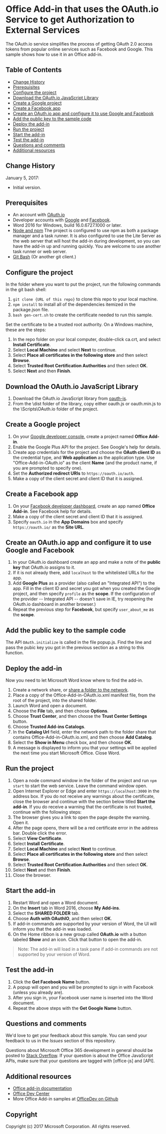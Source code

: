 # Office Add-in that uses the OAuth.io Service to get Authorization to External Services

The OAuth.io service simplifies the process of getting OAuth 2.0 access tokens from popular online services such as Facebook and Google. This sample shows how to use it in an Office add-in. 

## Table of Contents
* [Change History](#change-history)
* [Prerequisites](#prerequisites)
* [Configure the project](#configure-the-project)
* [Download the OAuth.io JavaScript Library](#download-the-oauth.io-javascript-library)
* [Create a Google project](#create-a-google-project)
* [Create a Facebook app](#create-a-facebook-app)
* [Create an OAuth.io app and configure it to use Google and Facebook](#create-an-OAuth.io-app-and-configure-it-to-use-google-and-facebook)
* [Add the public key to the sample code](#add-the-public-key-to-the-sample-code)
* [Deploy the add-in](#deploy-the-add-in)
* [Run the project](#run-the-project)
* [Start the add-in](#start-the-add-in)
* [Test the add-in](#test-the-add-in)
* [Questions and comments](#questions-and-comments)
* [Additional resources](#additional-resources)

## Change History

January 5, 2017:

* Initial version.

## Prerequisites

* An account with [OAuth.io](https://oauth.io/home)
* Developer accounts with [Google](https://developers.google.com/) and [Facebook](https://developers.facebook.com/).
* Word 2016 for Windows, build 16.0.6727.1000 or later.
* [Node and npm](https://nodejs.org/en/) The project is configured to use npm as both a package manager and a task runner. It is also configured to use the Lite Server as the web server that will host the add-in during development, so you can have the add-in up and running quickly. You are welcome to use another task runner or web server.
* [Git Bash](https://git-scm.com/downloads) (Or another git client.)

## Configure the project

In the folder where you want to put the project, run the following commands in the git bash shell:

1. ```git clone {URL of this repo}``` to clone this repo to your local machine.
2. ```npm install``` to install all of the dependencies itemized in the package.json file.
3. ```bash gen-cert.sh``` to create the certificate needed to run this sample. 

Set the certificate to be a trusted root authority. On a Windows machine, these are the steps:

1. In the repo folder on your local computer, double-click ca.crt, and select **Install Certificate**. 
2. Select **Local Machine** and select **Next** to continue. 
3. Select **Place all certificates in the following store** and then select **Browse**.
4. Select **Trusted Root Certification Authorities** and then select **OK**. 
5. Select **Next** and then **Finish**. 

## Download the OAuth.io JavaScript Library

1. Download the OAuth.io JavaScript library from [oauth-js](https://github.com/oauth-io/oauth-js).
2. From the \dist folder of the library, copy either oauth.js or oauth.min.js to the \Scripts\OAuth.io folder of the project.

## Create a Google project

1. On your [Google developer console](https://console.developers.google.com/apis/dashboard), create a project named **Office Add-in**.
2. Enable the Google Plus API for the project. See Google's help for details.
3. Create app credentials for the project and choose the **OAuth client ID** as the credential type, and **Web application** as the application type. Use "Office-Add-in-OAuth.io" as the client **Name** (and the product name, if you are prompted to specify one).
4. Set the **Authorized redirect URIs** to ```https://oauth.io/auth```.
5. Make a copy of the client secret and client ID that it is assigned.

## Create a Facebook app

1. On your [Facebook developer dashboard](https://developers.facebook.com/), create an app named **Office Add-in**. See Facebook help for details.
3. Make a copy of the client secret and client ID that it is assigned. 
4. Specify ```oauth.io``` in the **App Domains** box and specify ```https://oauth.io/``` as the **Site URL**. 

## Create an OAuth.io app and configure it to use Google and Facebook

1. In your OAuth.io dashboard create an app and make a note of the **public key** that OAuth.io assigns to it.
3. If it is not already there, add `localhost` to the whitelisted URLs for the app.
2. Add **Google Plus** as a provider (also called an "Integrated API") to the app. Fill in the client ID and secret you got when you created the Google project, and then specify `profile` as the **scope**. If the configuration of the provider -- Integrated API -- doesn't save in IE, try reopening the OAuth.io dashboard in another browser.)
3. Repeat the previous step for **Facebook**, but specify `user_about_me` as the **scope**.

## Add the public key to the sample code

The API `OAuth.initialize` is called in the file popup.js. Find the line and pass the pubic key you got in the previous section as a string to this function.

## Deploy the add-in

Now you need to let Microsoft Word know where to find the add-in.

1. Create a network share, or [share a folder to the network](https://technet.microsoft.com/en-us/library/cc770880.aspx).
2. Place a copy of the Office-Add-in-OAuth.io.xml manifest file, from the root of the project, into the shared folder.
3. Launch Word and open a document.
4. Choose the **File** tab, and then choose **Options**.
5. Choose **Trust Center**, and then choose the **Trust Center Settings** button.
6. Choose **Trusted Add-ins Catalogs**.
7. In the **Catalog Url** field, enter the network path to the folder share that contains Office-Add-in-OAuth.io.xml, and then choose **Add Catalog**.
8. Select the **Show in Menu** check box, and then choose **OK**.
9. A message is displayed to inform you that your settings will be applied the next time you start Microsoft Office. Close Word.

## Run the project

1. Open a node command window in the folder of the project and run ```npm start``` to start the web service. Leave the command window open.
2. Open Internet Explorer or Edge and enter ```https://localhost:3000``` in the address box. If you do not receive any warnings about the certificate, close the browser and continue with the section below titled **Start the add-in**. If you do receive a warning that the certificate is not trusted, continue with the following steps:
3. The browser gives you a link to open the page despite the warning. Open it.
4. After the page opens, there will be a red certificate error in the address bar. Double click the error.
5. Select **View Certificate**.
5. Select **Install Certificate**.
4. Select **Local Machine** and select **Next** to continue. 
3. Select **Place all certificates in the following store** and then select **Browse**.
4. Select **Trusted Root Certification Authorities** and then select **OK**. 
5. Select **Next** and then **Finish**.
6. Close the browser.

## Start the add-in

1. Restart Word and open a Word document.
2. On the **Insert** tab in Word 2016, choose **My Add-ins**.
3. Select the **SHARED FOLDER** tab.
4. Choose **Auth with OAuthIO**, and then select **OK**.
5. If add-in commands are supported by your version of Word, the UI will inform you that the add-in was loaded.
6. On the Home ribbon is a new group called **OAuth.io** with a button labeled **Show** and an icon. Click that button to open the add-in.

 > Note: The add-in will load in a task pane if add-in commands are not supported by your version of Word.

## Test the add-in

1. Click the **Get Facebook Name** button.
2. A popup will open and you will be prompted to sign in with Facebook (unless you already are).
3. After you sign in, your Facebook user name is inserted into the Word document.
4. Repeat the above steps with the **Get Google Name** button.

## Questions and comments

We'd love to get your feedback about this sample. You can send your feedback to us in the *Issues* section of this repository.

Questions about Microsoft Office 365 development in general should be posted to [Stack Overflow](http://stackoverflow.com/questions/tagged/office-js+API). If your question is about the Office JavaScript APIs, make sure that your questions are tagged with [office-js] and [API].

## Additional resources

* [Office add-in documentation](https://msdn.microsoft.com/en-us/library/office/jj220060.aspx)
* [Office Dev Center](http://dev.office.com/)
* More Office Add-in samples at [OfficeDev on Github](https://github.com/officedev)

## Copyright
Copyright (c) 2017 Microsoft Corporation. All rights reserved.

